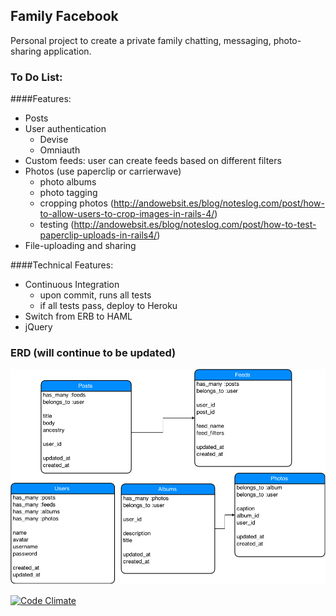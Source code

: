 ## Family Facebook

Personal project to create a private family chatting, messaging, photo-sharing application.

### To Do List:

####Features:
* Posts
* User authentication
    * Devise
    * Omniauth
* Custom feeds: user can create feeds based on different filters
* Photos (use paperclip or carrierwave)
    * photo albums
    * photo tagging
    * cropping photos (http://andowebsit.es/blog/noteslog.com/post/how-to-allow-users-to-crop-images-in-rails-4/)
    * testing (http://andowebsit.es/blog/noteslog.com/post/how-to-test-paperclip-uploads-in-rails4/)
* File-uploading and sharing


####Technical Features:
* Continuous Integration
   * upon commit, runs all tests
   * if all tests pass, deploy to Heroku
* Switch from ERB to HAML
* jQuery 

### ERD (will continue to be updated)

![entity-relationship diagram](family-facebook.png)

[![Code Climate](https://codeclimate.com/github/jacindaz/family-facebook/badges/gpa.svg)](https://codeclimate.com/github/jacindaz/family-facebook)
